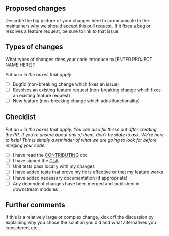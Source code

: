 ## Proposed changes

Describe the big picture of your changes here to communicate to the maintainers why we should accept this pull request. If it fixes a bug or resolves a feature request, be sure to link to that issue.

## Types of changes

What types of changes does your code introduce to [ENTER PROJECT NAME HERE]?

_Put an `x` in the boxes that apply_

- [ ] Bugfix (non-breaking change which fixes an issue)
- [ ] Resolves an existing feature request (non-breaking change which fixes an existing feature request)
- [ ] New feature (non-breaking change which adds functionality)

## Checklist

_Put an `x` in the boxes that apply. You can also fill these out after creating the PR. If you're unsure about any of them, don't hesitate to ask. We're here to help! This is simply a reminder of what we are going to look for before merging your code._

- [ ] I have read the [CONTRIBUTING](https://github.com/appium/appium/blob/master/CONTRIBUTING.md) doc
- [ ] I have signed the [CLA](https://cla.js.foundation/appium/appium)
- [ ] Unit tests pass locally with my changes
- [ ] I have added tests that prove my fix is effective or that my feature works
- [ ] I have added necessary documentation (if appropriate)
- [ ] Any dependent changes have been merged and published in downstream modules

## Further comments

If this is a relatively large or complex change, kick off the discussion by explaining why you chose the solution you did and what alternatives you considered, etc...

